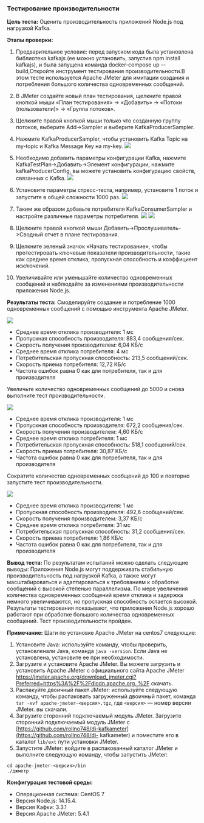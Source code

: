 ### Тестирование производительности

**Цель теста:** Оценить производительность приложений Node.js под нагрузкой Kafka.

**Этапы проверки:**
1. Предварительное условие: перед запуском кода была установлена ​​библиотека kafkajs (ее можно установить, запустив npm install kafkajs), и была запущена команда docker-compose up --build,Откройте инструмент тестирования производительности.В этом тесте используется Apache JMeter для имитации создания и потребления большого количества одновременных сообщений.
2. В JMeter создайте новый план тестирования, щелкните правой кнопкой мыши «План тестирования» -> «Добавить» -> «Потоки (пользователи)» -> «Группа потоков».
3. Щелкните правой кнопкой мыши только что созданную группу потоков, выберите Add->Sampler и выберите KafkaProducerSampler.
4. Нажмите KafkaProducerSampler, чтобы установить Kafka Topic на my-topic и Kafka Message Key на my-key.
![](https://huatu.98youxi.com/markdown/work/uploads/upload_d6bdea181f61b44d992460302137c6f1.png)

5. Необходимо добавить параметры конфигурации Kafka, нажмите KafkaTestPlan->Добавить->Элемент конфигурации, нажмите kafkaProducerConfig, вы можете установить конфигурацию свойств, связанных с Kafka.
  ![](https://huatu.98youxi.com/markdown/work/uploads/upload_ea68a16985e340861e77ebf16f529319.png)

6. Установите параметры стресс-теста, например, установите 1 поток и запустите в общей сложности 1000 раз.
![](https://huatu.98youxi.com/markdown/work/uploads/upload_5f9fc9a22f6726f20da6a0239dc11f00.png)

7. Таким же образом добавьте потребителя KafkaConsumerSampler и настройте различные параметры потребителя.
![](https://huatu.98youxi.com/markdown/work/uploads/upload_fe9059803b5171df2f283413970a587b.png)
![](https://huatu.98youxi.com/markdown/work/uploads/upload_365aa5a4fd533195d3e984d09954ec4d.png)

8. Щелкните правой кнопкой мыши Добавить->Прослушиватель->Сводный отчет в плане тестирования.
9. Щелкните зеленый значок «Начать тестирование», чтобы протестировать ключевые показатели производительности, такие как среднее время отклика, пропускная способность и коэффициент исключений.
10. Увеличивайте или уменьшайте количество одновременных сообщений и наблюдайте за изменениями производительности приложения Node.js.

**Результаты теста:**
Смоделируйте создание и потребление 1000 одновременных сообщений с помощью инструмента Apache JMeter.

  ![](https://huatu.98youxi.com/markdown/work/uploads/upload_49dd111e4ee8b5c53f4e23cf7bd664c4.png)

- Среднее время отклика производителя: 1 мс
- Пропускная способность производителя: 883,4 сообщения/сек.
- Скорость получения производителем: 6,04 КБ/с
- Среднее время отклика потребителя: 4 мс
- Потребительская пропускная способность: 213,5 сообщений/сек.
- Скорость приема потребителя: 12,72 КБ/с
- Частота ошибок равна 0 как для потребителя, так и для производителя

Увеличьте количество одновременных сообщений до 5000 и снова выполните тест производительности.

  ![](https://huatu.98youxi.com/markdown/work/uploads/upload_ce9ca1383fa6cc64417faa3e2ed7f340.png)

- Среднее время отклика производителя: 1 мс
- Пропускная способность производителя: 672,2 сообщения/сек.
- Скорость получения производителем: 4,60 КБ/с
- Среднее время отклика потребителя: 1 мс
- Потребительская пропускная способность: 518,1 сообщений/сек.
- Скорость приема потребителя: 30,87 КБ/с
- Частота ошибок равна 0 как для потребителя, так и для производителя

Сократите количество одновременных сообщений до 100 и повторно запустите тест производительности.

  ![](https://huatu.98youxi.com/markdown/work/uploads/upload_3fe9bfadb6fdb113bfe83d75a9aaa018.png)

- Среднее время отклика производителя: 1 мс
- Пропускная способность производителя: 492,6 сообщений/сек.
- Скорость получения производителем: 3,37 КБ/с
- Среднее время отклика потребителя: 31 мс
- Потребительская пропускная способность: 31,2 сообщения/сек.
- Скорость приема потребителя: 1,86 КБ/с
- Частота ошибок равна 0 как для потребителя, так и для производителя

**Вывод теста:**
По результатам испытаний можно сделать следующие выводы:
Приложения Node.js могут поддерживать стабильную производительность под нагрузкой Kafka, а также могут масштабироваться и адаптироваться к требованиям к обработке сообщений с высокой степенью параллелизма. По мере увеличения количества одновременных сообщений время отклика и задержка немного увеличиваются, но пропускная способность остается высокой. Результаты тестирования показывают, что приложения Node.js хорошо работают при обработке большого количества одновременных сообщений. Тест производительности пройден.

**Примечание:**
Шаги по установке Apache JMeter на centos7 следующие:
1. Установите Java: используйте команду, чтобы проверить, установлена ​​ли Java, команда `java -version`. Если Java не установлена, установите ее при необходимости.
2. Загрузите и установите Apache JMeter. Вы можете загрузить и установить Apache JMeter с официального сайта Apache JMeter [https://jmeter.apache.org/download_jmeter.cgi?Preferred=https%3A%2F%2Fdlcdn.apache.org. %2F](https://jmeter.apache.org/download_jmeter.cgi?Preferred=https%3A%2F%2Fdlcdn.apache.org%2F) скачать.
3. Распакуйте двоичный пакет JMeter: используйте следующую команду, чтобы распаковать загруженный двоичный пакет, команда `tar -xvf apache-jmeter-<версия>.tgz`, где `<версия>` — номер версии JMeter. вы скачали.
4. Загрузите сторонний подключаемый модуль JMeter. Загрузите сторонний подключаемый модуль JMeter с [https://github.com/rollno748/di-kafkameter](https://github.com/rollno748/di- kafkameter) и поместите его в каталог `lib/ext` пути установки JMeter.
5. Запустите JMeter: войдите в распакованный каталог JMeter и выполните следующую команду, чтобы запустить JMeter:

```
cd apache-jmeter-<версия>/bin
./джметр
```

**Конфигурация тестовой среды:**
- Операционная система: CentOS 7
- Версия Node.js: 14.15.4.
- Версия Кафки: 3.3.1
- Версия Apache JMeter: 5.4.1